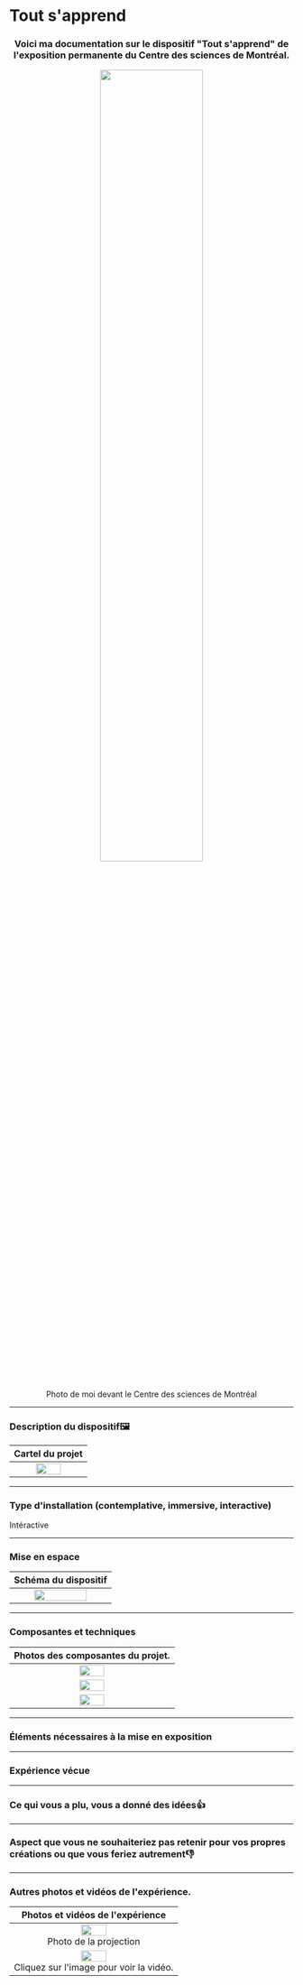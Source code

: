 # Tout s'apprend
<h3 align="center">Voici ma documentation sur le dispositif "Tout s'apprend" de l'exposition permanente du Centre des sciences de Montréal.</h3>
<p align="center">
  <img src="./media/" width=60% height=60%>
<br>Photo de moi devant le Centre des sciences de Montréal</br>
</p>

***
### Description du dispositif🖼️

| Cartel du projet |
| :---: |
| <img src="./media/" width=60% height=60%>|
***
### Type d'installation (contemplative, immersive, interactive)
Intéractive

***

### Mise en espace

| Schéma du dispositif |
| :---: |
|<img src="./media/" width=75%> |
***
### Composantes et techniques

| Photos des composantes du projet. |
| :---: |
| <img src="./media/" width=40%> <br>| 
| <img src="./media/" width=40%> <br> |
| <img src="./media/" width=40%> <br>|
***
### Éléments nécessaires à la mise en exposition

***
### Expérience vécue

***
### Ce qui vous a plu, vous a donné des idées👍

***
### Aspect que vous ne souhaiteriez pas retenir pour vos propres créations ou que vous feriez autrement👎

***
### Autres photos et vidéos de l'expérience.
| Photos et vidéos de l'expérience |
| :---: |
| <img src="./media/Kigo_projection.jpg" width="40%" height="40%"> <br>Photo de la projection |
| <a href="https://youtu.be/NUfmbsECOio" target="_blank"><img src="./media/Kigo_experience.jpg" width="40%" height="40%"></a> <br>Cliquez sur l'image pour voir la vidéo.  |
